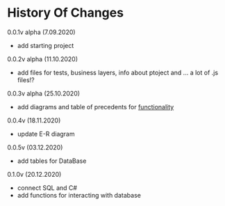 # History Of Changes

0.0.1v alpha (7.09.2020)
- add starting project

0.0.2v alpha (11.10.2020)
- add files for tests, business layers, info about ptoject and ... a lot of .js files!?

0.0.3v alpha (25.10.2020)
- add diagrams and table of precedents for [functionality](https://github.com/mezidia/hotel-booking#functionality)

0.0.4v (18.11.2020)
- update E-R diagram

0.0.5v (03.12.2020)
- add tables for DataBase

0.1.0v (20.12.2020)
- connect SQL and C#
- add functions for interacting with database

